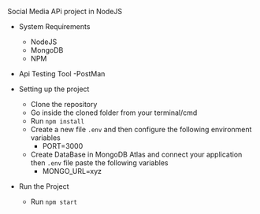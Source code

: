 Social Media APi project in NodeJS

- System Requirements 
    - NodeJS
    - MongoDB
    - NPM
    
- Api Testing Tool
     -PostMan

- Setting up the project
    - Clone the repository
    - Go inside the cloned folder from your terminal/cmd
    - Run `npm install`
    - Create a new file `.env` and then configure the following environment variables
        - PORT=3000
    - Create DataBase in MongoDB Atlas and connect your application then `.env` file paste the following variables 
        - MONGO_URL=xyz

- Run the Project
    - Run `npm start`


